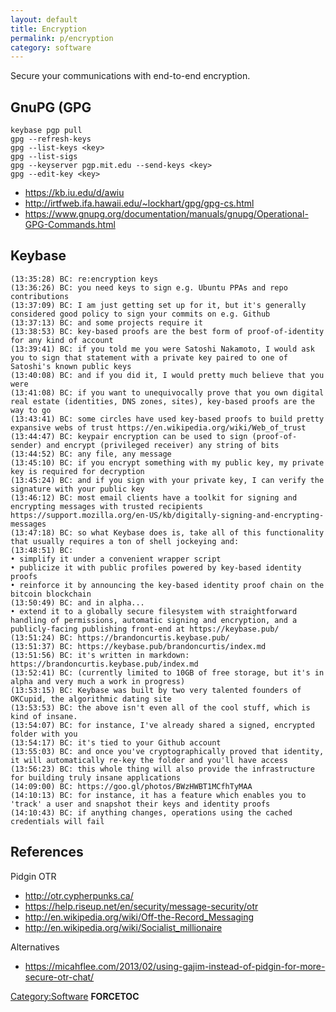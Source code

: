 ```yaml
---
layout: default
title: Encryption
permalink: p/encryption
category: software
---
```


Secure your communications with end-to-end encryption.

GnuPG (GPG
----------

    keybase pgp pull
    gpg --refresh-keys
    gpg --list-keys <key>
    gpg --list-sigs
    gpg --keyserver pgp.mit.edu --send-keys <key>
    gpg --edit-key <key>

-   <https://kb.iu.edu/d/awiu>
-   <http://irtfweb.ifa.hawaii.edu/~lockhart/gpg/gpg-cs.html>
-   <https://www.gnupg.org/documentation/manuals/gnupg/Operational-GPG-Commands.html>

Keybase
-------

    (13:35:28) BC: re:encryption keys
    (13:36:26) BC: you need keys to sign e.g. Ubuntu PPAs and repo contributions
    (13:37:09) BC: I am just getting set up for it, but it's generally considered good policy to sign your commits on e.g. Github
    (13:37:13) BC: and some projects require it
    (13:38:53) BC: key-based proofs are the best form of proof-of-identity for any kind of account
    (13:39:41) BC: if you told me you were Satoshi Nakamoto, I would ask you to sign that statement with a private key paired to one of Satoshi's known public keys
    (13:40:08) BC: and if you did it, I would pretty much believe that you were
    (13:41:08) BC: if you want to unequivocally prove that you own digital real estate (identities, DNS zones, sites), key-based proofs are the way to go
    (13:43:41) BC: some circles have used key-based proofs to build pretty expansive webs of trust https://en.wikipedia.org/wiki/Web_of_trust
    (13:44:47) BC: keypair encryption can be used to sign (proof-of-sender) and encrypt (privileged receiver) any string of bits
    (13:44:52) BC: any file, any message
    (13:45:10) BC: if you encrypt something with my public key, my private key is required for decryption
    (13:45:24) BC: and if you sign with your private key, I can verify the signature with your public key
    (13:46:12) BC: most email clients have a toolkit for signing and encrypting messages with trusted recipients https://support.mozilla.org/en-US/kb/digitally-signing-and-encrypting-messages
    (13:47:18) BC: so what Keybase does is, take all of this functionality that usually requires a ton of shell jockeying and:
    (13:48:51) BC:
    • simplify it under a convenient wrapper script
    • publicize it with public profiles powered by key-based identity proofs
    • reinforce it by announcing the key-based identity proof chain on the bitcoin blockchain
    (13:50:49) BC: and in alpha...
    • extend it to a globally secure filesystem with straightforward handling of permissions, automatic signing and encryption, and a publicly-facing publishing front-end at https://keybase.pub/
    (13:51:24) BC: https://brandoncurtis.keybase.pub/
    (13:51:37) BC: https://keybase.pub/brandoncurtis/index.md
    (13:51:56) BC: it's written in markdown: https://brandoncurtis.keybase.pub/index.md
    (13:52:41) BC: (currently limited to 10GB of free storage, but it's in alpha and very much a work in progress)
    (13:53:15) BC: Keybase was built by two very talented founders of OKCupid, the algorithmic dating site
    (13:53:53) BC: the above isn't even all of the cool stuff, which is kind of insane.
    (13:54:07) BC: for instance, I've already shared a signed, encrypted folder with you
    (13:54:17) BC: it's tied to your Github account
    (13:55:03) BC: and once you've cryptographically proved that identity, it will automatically re-key the folder and you'll have access
    (13:56:23) BC: this whole thing will also provide the infrastructure for building truly insane applications
    (14:09:00) BC: https://goo.gl/photos/BWzHWBT1MCfhTyMAA
    (14:10:13) BC: for instance, it has a feature which enables you to 'track' a user and snapshot their keys and identity proofs
    (14:10:43) BC: if anything changes, operations using the cached credentials will fail

References
----------

Pidgin OTR

-   <http://otr.cypherpunks.ca/>
-   <https://help.riseup.net/en/security/message-security/otr>
-   <http://en.wikipedia.org/wiki/Off-the-Record_Messaging>
-   <http://en.wikipedia.org/wiki/Socialist_millionaire>

Alternatives

-   <https://micahflee.com/2013/02/using-gajim-instead-of-pidgin-for-more-secure-otr-chat/>

[Category:Software](/Category:Software "wikilink") __FORCETOC__

